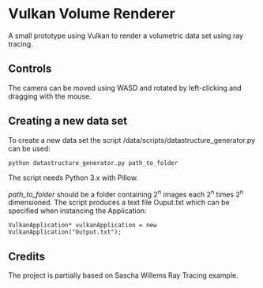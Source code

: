 # Vulkan Volume Renderer
A small prototype using Vulkan to render a volumetric data set using ray tracing.

## Controls
The camera can be moved using WASD and rotated by left-clicking and dragging with the mouse.

## Creating a new data set
To create a new data set the script /data/scripts/datastructure_generator.py can be used:
```
python datastructure_generator.py path_to_folder
```
The script needs Python 3.x with Pillow.

*path_to_folder* should be a folder containing 2<sup>n</sup> images each 2<sup>n</sup> times 2<sup>n</sup> dimensioned. 
The script produces a text file Ouput.txt which can be specified when instancing the Application:
```
VulkanApplication* vulkanApplication = new VulkanApplication("Output.txt");
```

## Credits
The project is partially based on Sascha Willems Ray Tracing example.

